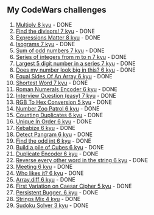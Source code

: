 ## My CodeWars challenges

1. [Multiply 8 kyu](https://www.codewars.com/kata/50654ddff44f800200000004) - DONE
2. [Find the divisors! 7 kyu](https://www.codewars.com/kata/544aed4c4a30184e960010f4) - DONE
3. [Expressions Matter 8 kyu](https://www.codewars.com/kata/5ae62fcf252e66d44d00008e) - DONE
4. [Isograms 7 kyu](https://www.codewars.com/kata/54ba84be607a92aa900000f1) - DONE
5. [Sum of odd numbers 7 kyu](https://www.codewars.com/kata/55fd2d567d94ac3bc9000064) - DONE
6. [Series of integers from m to n 7 kyu](https://www.codewars.com/kata/5841f680c5c9b092950001ae) - DONE
7. [Largest 5 digit number in a series 7 kyu](https://www.codewars.com/kata/51675d17e0c1bed195000001) - DONE
8. [Does my number look big in this? 6 kyu](https://www.codewars.com/kata/5287e858c6b5a9678200083c) - DONE
9. [Equal Sides Of An Array 6 kyu](https://www.codewars.com/kata/5679aa472b8f57fb8c000047) - DONE
10. [Shortest Word 7 kyu](https://www.codewars.com/kata/57cebe1dc6fdc20c57000ac9) - DONE
11. [Roman Numerals Encoder 6 kyu](https://www.codewars.com/kata/51b62bf6a9c58071c600001b) - DONE
12. [Interview Question (easy) 7 kyu](https://www.codewars.com/kata/5b358a1e228d316283001892) - DONE
13. [RGB To Hex Conversion 5 kyu](https://www.codewars.com/kata/513e08acc600c94f01000001) - DONE
14. [Number Zoo Patrol 6 kyu](https://www.codewars.com/kata/5276c18121e20900c0000235) - DONE
15. [Counting Duplicates 6 kyu](https://www.codewars.com/kata/54bf1c2cd5b56cc47f0007a1) - DONE
16. [Unique In Order 6 kyu](https://www.codewars.com/kata/54e6533c92449cc251001667) - DONE
17. [Kebabize 6 kyu](https://www.codewars.com/kata/57f8ff867a28db569e000c4a) - DONE
18. [Detect Pangram 6 kyu](https://www.codewars.com/kata/545cedaa9943f7fe7b000048) - DONE
19. [Find the odd int 6 kyu](https://www.codewars.com/kata/54da5a58ea159efa38000836) - DONE
20. [Build a pile of Cubes 6 kyu](https://www.codewars.com/kata/5592e3bd57b64d00f3000047) - DONE
21. [Duplicate Encoder 6 kyu](https://www.codewars.com/kata/54b42f9314d9229fd6000d9c) - DONE
22. [Reverse every other word in the string 6 kyu](https://www.codewars.com/kata/58d76854024c72c3e20000de) - DONE
23. [Meeting 6 kyu](https://www.codewars.com/kata/59df2f8f08c6cec835000012) - DONE
24. [Who likes it? 6 kyu](https://www.codewars.com/kata/5266876b8f4bf2da9b000362) - DONE
25. [Array.diff 6 kyu](https://www.codewars.com/kata/523f5d21c841566fde000009) - DONE
26. [First Variation on Caesar Cipher 5 kyu](https://www.codewars.com/kata/5508249a98b3234f420000fb) - DONE
27. [Persistent Bugger. 6 kyu](https://www.codewars.com/kata/55bf01e5a717a0d57e0000ec) - DONE
28. [Strings Mix 4 kyu](https://www.codewars.com/kata/5629db57620258aa9d000014) - DONE
29. [Sudoku Solver 3 kyu](https://www.codewars.com/kata/5296bc77afba8baa690002d7) - DONE
